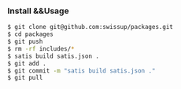 ### Install &&Usage 

~~~bash
$ git clone git@github.com:swissup/packages.git
$ cd packages
$ git push
$ rm -rf includes/*
$ satis build satis.json .
$ git add . 
$ git commit -m "satis build satis.json ."
$ git pull
~~~
